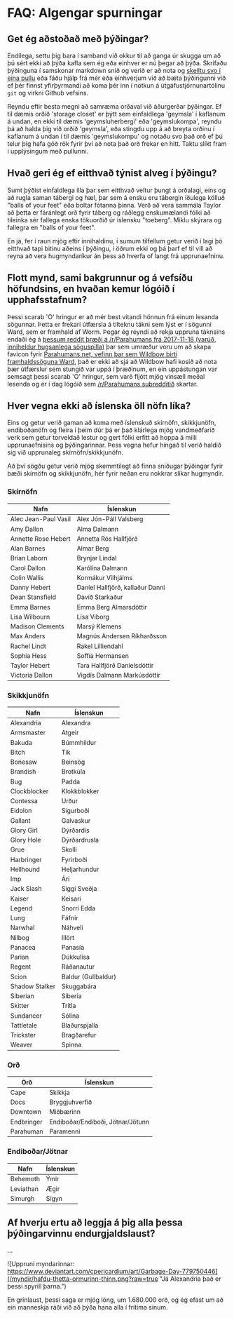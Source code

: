 
# FAQ: Algengar spurningar

## Get ég aðstoðað með þýðingar?

Endilega, settu þig bara í samband við okkur til að ganga úr skugga um að þú sért ekki að þýða kafla sem ég eða einhver er nú þegar að þýða. Skrifaðu þýðinguna í samskonar markdown snið og verið er að nota og [skelltu svo í eina pullu](https://opensource.com/article/19/7/create-pull-request-github) eða fáðu hjálp frá mér eða einhverjum við að bæta þýðingunni við ef þér finnst yfirþyrmandi að koma þér inn í notkun á útgáfustjórnunartólinu `git` og virkni Github vefsins.

Reyndu eftir besta megni að samræma orðaval við áðurgerðar þýðingar. Ef til dæmis orðið 'storage closet' er þýtt sem einfaldlega 'geymsla' í kaflanum á undan, en ekki til dæmis 'geymsluherbergi' eða 'geymslukompa', reyndu þá að halda þig við orðið 'geymsla', eða stingdu upp á að breyta orðinu í kaflanum á undan í til dæmis 'geymslukompu' og notaðu svo það orð ef þú telur þig hafa góð rök fyrir því að nota það orð frekar en hitt. Taktu slíkt fram í upplýsingum með pullunni.

## Hvað geri ég ef eitthvað týnist alveg í þýðingu?

Sumt þýðist einfaldlega illa þar sem eitthvað veltur þungt á orðalagi, eins og að rugla saman tábergi og hæl, þar sem á ensku eru tábergin iðulega kölluð "balls of your feet" eða boltar fótanna þinna. Verð að vera sammála Taylor að þetta er fáránlegt orð fyrir táberg og ráðlegg enskumælandi fólki að tileinka sér fallega enska tökuorðið úr íslensku "toeberg". Miklu skýrara og fallegra en "balls of your feet".

En já, fer í raun mjög eftir innihaldinu, í sumum tilfellum getur verið í lagi þó eitthvað tapi bitinu aðeins í þýðingu, í öðrum ekki og þá þarf ef til vill að reyna að vera hugmyndaríkur án þess að hverfa of langt frá upprunaefninu.

## Flott mynd, sami bakgrunnur og á vefsíðu höfundsins, en hvaðan kemur lógóið í upphafsstafnum?

Þessi scarab 'O' hringur er að mér best vitandi hönnun frá einum lesanda sögunnar. Þetta er frekari útfærsla á tilteknu tákni sem lýst er í sögunni Ward, sem er framhald af Worm. Þegar ég reyndi að rekja uppruna táknsins endaði ég á [þessum reddit þræði á /r/Parahumans frá 2017-11-18 (varúð, inniheldur hugsanlega söguspilla)](https://www.reddit.com/r/Parahumans/comments/7dt7mj/parahumansnet_favicon/) þar sem umræður voru um að skapa favicon fyrir [Parahumans.net, vefinn þar sem Wildbow birti framhaldssöguna Ward](https://www.parahumans.net/), það er ekki að sjá að Wildbow hafi kosið að nota þær útfærslur sem stungið var uppá í þræðinum, en ein uppástungan var semsagt þessi scarab 'O' hringur, sem varð fljótt mjög vinsæll meðal lesenda og er í dag lógóið sem [/r/Parahumans subredditið](https://www.reddit.com/r/Parahumans/) skartar.

## Hver vegna ekki að íslenska öll nöfn líka?

Eins og getur verið gaman að koma með íslenskuð skírnöfn, skikkjunöfn, endiboðanöfn og fleira í þeim dúr þá er það klárlega mjög vandmeðfarið verk sem getur torveldað lestur og gert fólki erfitt að hoppa á milli upprunaefnisins og þýðingarinnar. Þess vegna hefur hingað til verið haldið sig við upprunaleg skírnöfn/skikkjunöfn.

Að því sögðu getur verið mjög skemmtilegt að finna sniðugar þýðingar fyrir bæði skírnöfn og skikkjunöfn, hér fyrir neðan eru nokkrar slíkar hugmyndir.

### Skírnöfn

| Nafn | Íslenskun |
| --- | --- |
| Alec Jean-Paul Vasil | Alex Jón-Páll Valsberg |
| Amy Dallon | Alma Dalmann |
| Annette Rose Hebert | Annetta Rós Hallfjörð |
| Alan Barnes | Almar Berg |
| Brian Laborn | Brynjar Líndal |
| Carol Dallon | Karólína Dalmann |
| Colin Wallis | Kormákur Vilhjálms |
| Danny Hebert | Daníel Hallfjörð, kallaður Danni |
| Dean Stansfield | Davíð Starkaður |
| Emma Barnes | Emma Berg Almarsdóttir |
| Lisa Wilbourn | Lísa Viborg |
| Madison Clements | Marsý Klemens |
| Max Anders | Magnús Andersen Ríkharðsson |
| Rachel Lindt | Rakel Lilliendahl |
| Sophia Hess | Soffía Hermansen |
| Taylor Hebert | Tara Hallfjörð Daníelsdóttir |
| Victoria Dallon | Vigdís Dalmann Markúsdóttir |

### Skikkjunöfn

| Nafn | Íslenskun |
| --- | --- |
| Alexandria | Alexandra |
| Armsmaster | Atgeir |
| Bakuda | Búmmhildur |
| Bitch | Tík |
| Bonesaw | Beinsög |
| Brandish | Brotkúla |
| Bug | Padda |
| Clockblocker | Klokkblokker |
| Contessa | Urður |
| Eidolon | Sigurboði |
| Gallant | Galvaskur |
| Glory Girl | Dýrðardís |
| Glory Hole | Dýrðardrusla |
| Grue | Skolli |
| Harbringer | Fyrirboði |
| Hellhound | Heljarhundur |
| Imp | Ári |
| Jack Slash | Siggi Sveðja |
| Kaiser | Keisari |
| Legend | Snorri Edda |
| Lung | Fáfnir |
| Narwhal | Náhveli |
| Nilbog | Illört |
| Panacea | Panasía |
| Parian | Dúkkulísa |
| Regent | Ráðanautur |
| Scion | Baldur (Gullbaldur) |
| Shadow Stalker | Skuggabára |
| Siberian | Síbería |
| Skitter | Trítla |
| Sundancer | Sólína |
| Tattletale | Blaðurspjalla |
| Trickster | Bragðarefur |
| Weaver | Spinna |

### Orð

| Orð | Íslenskun |
| --- | --- |
| Cape | Skikkja |
| Docs | Bryggjuhverfið |
| Downtown | Miðbærinn |
| Endbringer | Endiboðar/Endiboði, Jötnar/Jötunn |
| Parahuman | Paramenni |

### Endiboðar/Jötnar

| Nafn | Íslenskun |
| --- | --- |
| Behemoth | Ýmir |
| Leviathan | Ægir |
| Simurgh | Sígyn |

## Af hverju ertu að leggja á þig alla þessa þýðingarvinnu endurgjaldslaust?

...

![Uppruni myndarinnar: https://www.deviantart.com/cpericardium/art/Garbage-Day-779750446](/myndir/hafdu-thetta-ormurinn-thinn.png?raw=true "Já Alexandria það er þessi spyrill þarna.")

En grínlaust, þessi saga er mjög löng, um 1.680.000 orð, og ég efast um að ein manneskja ráði við að þýða hana alla í frítíma sínum.
